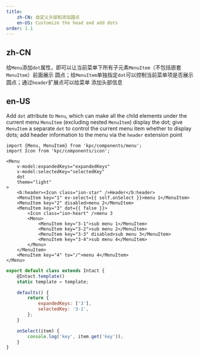 ```yaml
---
title:
    zh-CN: 自定义头部和添加圆点
    en-US: Customize the head and add dots
order: 1.1
---
```


## zh-CN

给`Menu`添加`dot`属性，即可以让当前菜单下所有子元素`MenuItem`（不包括嵌套`MenuItem`）前面展示
圆点；给`MenuItem`单独指定`dot`可以控制当前菜单项是否展示圆点；通过`header`扩展点可以给菜单
添加头部信息

## en-US

Add `dot` attribute to `Menu`, which can make all the child elements under the current menu `MenuItem` (excluding nested `MenuItem`) display the dot; give `MenuItem` a separate `dot` to control the current menu item whether to display dots; add header information to the menu via the `header` extension point

```vdt
import {Menu, MenuItem} from 'kpc/components/menu';
import Icon from 'kpc/components/icon';

<Menu
    v-model:expandedKeys="expandedKeys"
    v-model:selectedKey="selectedKey"
    dot
    theme="light"
>
    <b:header><Icon class="ion-star" />Header</b:header>
    <MenuItem key="1" ev-select={{ self.onSelect }}>menu 1</MenuItem>
    <MenuItem key="2" disabled>menu 2</MenuItem>
    <MenuItem key="3" dot={{ false }}>
        <Icon class="ion-heart" />menu 3
        <Menu>
            <MenuItem key="3-1">sub menu 1</MenuItem>
            <MenuItem key="3-2">sub menu 2</MenuItem>
            <MenuItem key="3-3" disabled>sub menu 3</MenuItem>
            <MenuItem key="3-4">sub menu 4</MenuItem>
        </Menu>
    </MenuItem>
    <MenuItem key="4" to="/">menu 4</MenuItem>
</Menu>
```

```js
export default class extends Intact {
    @Intact.template()
    static template = template;

    defaults() {
        return {
            expandedKeys: ['3'],
            selectedKey: '3-1',
        };
    }

    onSelect(item) {
        console.log('key', item.get('key'));
    }
}
```
